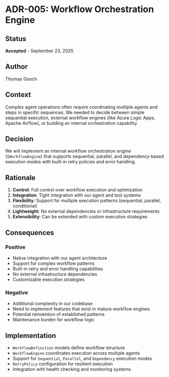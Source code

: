 # ADR-005: Workflow Orchestration Engine

## Status
**Accepted** - September 23, 2025

## Author
Thomas Gooch

## Context
Complex agent operations often require coordinating multiple agents and steps in specific sequences. We needed to decide between simple sequential execution, external workflow engines (like Azure Logic Apps, Apache Airflow), or building an internal orchestration capability.

## Decision
We will implement an internal workflow orchestration engine (`IWorkflowEngine`) that supports sequential, parallel, and dependency-based execution modes with built-in retry policies and error handling.

## Rationale
1. **Control**: Full control over workflow execution and optimization
2. **Integration**: Tight integration with our agent and tool systems
3. **Flexibility**: Support for multiple execution patterns (sequential, parallel, conditional)
4. **Lightweight**: No external dependencies or infrastructure requirements
5. **Extensibility**: Can be extended with custom execution strategies

## Consequences
### Positive
- Native integration with our agent architecture
- Support for complex workflow patterns
- Built-in retry and error handling capabilities
- No external infrastructure dependencies
- Customizable execution strategies

### Negative
- Additional complexity in our codebase
- Need to implement features that exist in mature workflow engines
- Potential reinvention of established patterns
- Maintenance burden for workflow logic

## Implementation
- `WorkflowDefinition` models define workflow structure
- `WorkflowEngine` coordinates execution across multiple agents
- Support for `Sequential`, `Parallel`, and `Dependency` execution modes
- `RetryPolicy` configuration for resilient execution
- Integration with health checking and monitoring systems